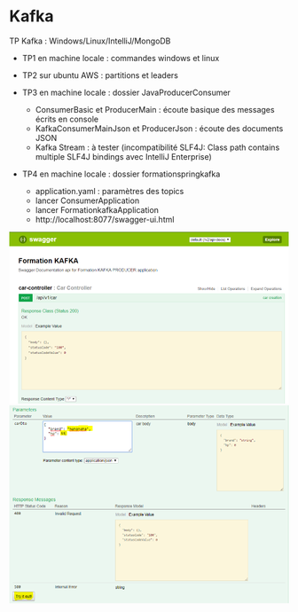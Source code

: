 # Kafka
TP Kafka : Windows/Linux/IntelliJ/MongoDB

- TP1 en machine locale : commandes windows et linux

- TP2 sur ubuntu AWS : partitions et leaders

- TP3 en machine locale : dossier JavaProducerConsumer 
  - ConsumerBasic et ProducerMain : écoute basique des messages écrits en console
  - KafkaConsumerMainJson et ProducerJson : écoute des documents JSON
  - Kafka Stream : à tester (incompatibilité SLF4J: Class path contains multiple SLF4J bindings avec IntelliJ Enterprise) 
  
- TP4 en machine locale : dossier formationspringkafka
  - application.yaml : paramètres des topics
  - lancer ConsumerApplication
  - lancer FormationkafkaApplication
  - http://localhost:8077/swagger-ui.html
  
![](https://github.com/ctith/Kafka/blob/master/kafka%2001.PNG?raw=true)
![](https://github.com/ctith/Kafka/blob/master/kafka%2002.PNG?raw=true)
  
  
